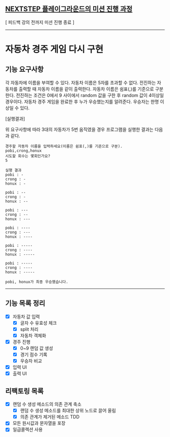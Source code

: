## [NEXTSTEP 플레이그라운드의 미션 진행 과정](https://github.com/next-step/nextstep-docs/blob/master/playground/README.md)

[ 피드백 강의 전까지 미션 진행 종료 ]

---
# 자동차 경주 게임 다시 구현

## 기능 요구사항
각 자동차에 이름을 부여할 수 있다. 자동차 이름은 5자를 초과할 수 없다.
전진하는 자동차를 출력할 때 자동차 이름을 같이 출력한다.
자동차 이름은 쉼표(,)를 기준으로 구분한다.
전진하는 조건은 0에서 9 사이에서 random 값을 구한 후 random 값이 4이상일 경우이다.
자동차 경주 게임을 완료한 후 누가 우승했는지를 알려준다. 우승자는 한명 이상일 수 있다.

[실행결과]

위 요구사항에 따라 3대의 자동차가 5번 움직였을 경우 프로그램을 실행한 결과는 다음과 같다.
```
경주할 자동차 이름을 입력하세요(이름은 쉼표(,)를 기준으로 구분).
pobi,crong,honux
시도할 회수는 몇회인가요?
5

실행 결과
pobi : -
crong : -
honux : -

pobi : --
crong : -
honux : --

pobi : ---
crong : --
honux : ---

pobi : ----
crong : ---
honux : ----

pobi : -----
crong : ----
honux : -----

pobi : -----
crong : ----
honux : -----

pobi, honux가 최종 우승했습니다.
```
---
## 기능 목록 정리
- [X] 자동차 값 입력
  - [X] 글자 수 유효성 체크
  - [X] split 처리
  - [X] 자동차 객체화
- [X] 경주 진행
  - [X] 0~9 랜덤 값 생성
  - [X] 경기 점수 기록
  - [X] 우승자 비교
- [X] 입력 UI
- [X] 출력 UI

## 리팩토링 목록
- [X] 랜덤 수 생성 메소드의 의존 관계 축소
  - [X] 랜덤 수 생성 메소드를 최대한 상위 노드로 끌어 올림
  - [X] 의존 관계가 제거된 메소드 TDD
- [X] 모든 원시값과 문자열을 포장
- [X] 일급콜렉션 사용